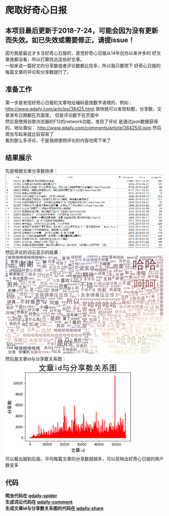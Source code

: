 # 爬取好奇心日报
## 本项目最后更新于2018-7-24，可能会因为没有更新而失效。如已失效或需要修正，请提issue！
因为我是最近才关注好奇心日报的，感觉好奇心日报从14年创办以来许多的
好文章我都没看，所以打算找出这些好文章。  
一般来说一篇好文的分享数或者评论数都比较多，所以我只要爬下
好奇心日报的每篇文章的评论和分享数就行了。

## 准备工作
第一步是发现好奇心日报的文章地址编码是按数字递增的，例如：
http://www.qdaily.com/articles/38425.html
很快就可以发现标题，分享数，文章发布日期都在页面里，
但是评论数不在页面中  
然后我使用谷歌浏览器的F12的network功能，发现了评论
是通过json数据获得的，地址类似：
http://www.qdaily.com/comments/article/38425/0.json
然后爬虫写起来就比较容易了  
看到那么多评论，于是我顺便把评论的内容也爬下来了  
## 结果展示
先是根据文章分享数排序：    
![share.png](share.png)    
然后评论的词云显示的结果：   
![wordcloud.png](wordcloud.png)    
然后是文章id与分享数关系图：    
![id-share.png](id-share.png)    
可以看出越到后面，平均每篇文章的分享数就越多，可以反映出好奇心日报的用户数变多  

## 代码
**爬虫代码在 [qdaily-spider](qdaily-spider.py)**  
**生成词云代码在 [qdaily-comment](qdaily-comment.py)**  
**生成文章id与分享数关系图的代码在 [qdaily-share](qdaily-share.py)**  



